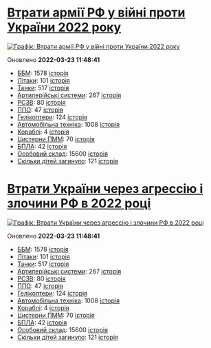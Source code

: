 # [Втрати армії РФ у війні проти України 2022 року](https://uadata.net/ukraine-russia-war-2022)
[![Графік: Втрати армії РФ у війні проти України 2022 року](https://uadata.net/screen?457786&u=%2Fukraine-russia-war-2022)](https://uadata.net/ukraine-russia-war-2022)

Оновлено **2022-03-23 11:48:41**

- [ББМ](https://uadata.net/ukraine-russia-war-2022/bbm): 1578 [історія](/ukraine-russia-war-2022/bbm.md)
- [Літаки](https://uadata.net/ukraine-russia-war-2022/planes): 101 [історія](/ukraine-russia-war-2022/planes.md)
- [Танки](https://uadata.net/ukraine-russia-war-2022/tanks): 517 [історія](/ukraine-russia-war-2022/tanks.md)
- [Артилерійські системи](https://uadata.net/ukraine-russia-war-2022/artilery): 267 [історія](/ukraine-russia-war-2022/artilery.md)
- [РСЗВ](https://uadata.net/ukraine-russia-war-2022/rszv): 80 [історія](/ukraine-russia-war-2022/rszv.md)
- [ППО](https://uadata.net/ukraine-russia-war-2022/ppo): 47 [історія](/ukraine-russia-war-2022/ppo.md)
- [Гелікоптери](https://uadata.net/ukraine-russia-war-2022/helicopters): 124 [історія](/ukraine-russia-war-2022/helicopters.md)
- [Автомобільна техніка](https://uadata.net/ukraine-russia-war-2022/auto): 1008 [історія](/ukraine-russia-war-2022/auto.md)
- [Кораблі](https://uadata.net/ukraine-russia-war-2022/ships): 4 [історія](/ukraine-russia-war-2022/ships.md)
- [Цистерни ПММ](https://uadata.net/ukraine-russia-war-2022/pmm): 70 [історія](/ukraine-russia-war-2022/pmm.md)
- [БПЛА](https://uadata.net/ukraine-russia-war-2022/bpla): 42 [історія](/ukraine-russia-war-2022/bpla.md)
- [Особовий склад](https://uadata.net/ukraine-russia-war-2022/people): 15600 [історія](/ukraine-russia-war-2022/people.md)
- [Скільки дітей загинуло](https://uadata.net/how-many-children-died-from-russia-aggression-2022/how-many-children-died): 121 [історія](/how-many-children-died-from-russia-aggression-2022/how-many-children-died.md)
# [Втрати України через агрессію і злочини РФ в 2022 році](https://uadata.net/how-many-children-died-from-russia-aggression-2022)
[![Графік: Втрати України через агрессію і злочини РФ в 2022 році](https://uadata.net/screen?457786&u=%2Fhow-many-children-died-from-russia-aggression-2022)](https://uadata.net/how-many-children-died-from-russia-aggression-2022)

Оновлено **2022-03-23 11:48:41**

- [ББМ](https://uadata.net/ukraine-russia-war-2022/bbm): 1578 [історія](/ukraine-russia-war-2022/bbm.md)
- [Літаки](https://uadata.net/ukraine-russia-war-2022/planes): 101 [історія](/ukraine-russia-war-2022/planes.md)
- [Танки](https://uadata.net/ukraine-russia-war-2022/tanks): 517 [історія](/ukraine-russia-war-2022/tanks.md)
- [Артилерійські системи](https://uadata.net/ukraine-russia-war-2022/artilery): 267 [історія](/ukraine-russia-war-2022/artilery.md)
- [РСЗВ](https://uadata.net/ukraine-russia-war-2022/rszv): 80 [історія](/ukraine-russia-war-2022/rszv.md)
- [ППО](https://uadata.net/ukraine-russia-war-2022/ppo): 47 [історія](/ukraine-russia-war-2022/ppo.md)
- [Гелікоптери](https://uadata.net/ukraine-russia-war-2022/helicopters): 124 [історія](/ukraine-russia-war-2022/helicopters.md)
- [Автомобільна техніка](https://uadata.net/ukraine-russia-war-2022/auto): 1008 [історія](/ukraine-russia-war-2022/auto.md)
- [Кораблі](https://uadata.net/ukraine-russia-war-2022/ships): 4 [історія](/ukraine-russia-war-2022/ships.md)
- [Цистерни ПММ](https://uadata.net/ukraine-russia-war-2022/pmm): 70 [історія](/ukraine-russia-war-2022/pmm.md)
- [БПЛА](https://uadata.net/ukraine-russia-war-2022/bpla): 42 [історія](/ukraine-russia-war-2022/bpla.md)
- [Особовий склад](https://uadata.net/ukraine-russia-war-2022/people): 15600 [історія](/ukraine-russia-war-2022/people.md)
- [Скільки дітей загинуло](https://uadata.net/how-many-children-died-from-russia-aggression-2022/how-many-children-died): 121 [історія](/how-many-children-died-from-russia-aggression-2022/how-many-children-died.md)
